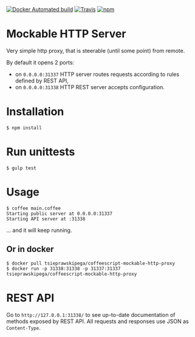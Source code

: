 [![Docker Automated build](https://img.shields.io/docker/automated/tsieprawskipega/coffeescript-mockable-http-server.svg)](https://hub.docker.com/r/tsieprawskipega/coffeescript-mockable-http-proxy/)
[![Travis](https://img.shields.io/travis/pegasystems/coffeescript-mockable-http-proxy.svg)](https://travis-ci.org/pegasystems/coffeescript-mockable-http-proxy)
[![npm](https://img.shields.io/npm/v/coffeescript-mockable-http-server.svg)](coffeescript-mockable-http-server)

# Mockable HTTP Server

Very simple http proxy, that is steerable (until some point) from remote.

By default it opens 2 ports:
* on `0.0.0.0:31337` HTTP server routes requests according to rules defined by REST API,
* on `0.0.0.0:31338` HTTP REST server accepts configuration.

# Installation

```
$ npm install
```

# Run unittests

```
$ gulp test
```

# Usage

```
$ coffee main.coffee
Starting public server at 0.0.0.0:31337
Starting API server at :31338
```

... and it will keep running.

## Or in docker

```
$ docker pull tsieprawskipega/coffeescript-mockable-http-proxy
$ docker run -p 31338:31338 -p 31337:31337 tsieprawskipega/coffeescript-mockable-http-proxy
```

# REST API

Go to `http://127.0.0.1:31338/` to see up-to-date documentation of methods exposed by REST API. All requests and responses use JSON as `Content-Type`.
